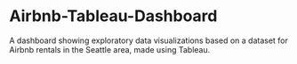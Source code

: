 # Airbnb-Tableau-Dashboard
A dashboard showing exploratory data visualizations based on a dataset for Airbnb rentals in the Seattle area, made using Tableau.
